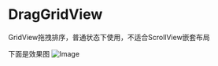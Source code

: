 # DragGridView
GridView拖拽排序，普通状态下使用，不适合ScrollView嵌套布局

下面是效果图
![Image](https://github.com/fanKarl/DragGridView/blob/master/app/src/main/res/drawable/drag_grid_view.gif)
